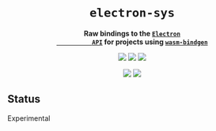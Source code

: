 <div align="center">
  <h1><code>electron-sys</code></h1>
  <p>
    <strong>Raw bindings to the <a href="https://electronjs.org/docs/api"><code>Electron
          API</code></a> for projects using <a
        href="https://github.com/rustwasm/wasm-bindgen"><code>wasm-bindgen</code></a></strong>
  </p>
  <p style="margin-bottom: 0.5ex;">
    <a href="https://interfaces-rs.github.io/electron-sys"><img
        src="https://img.shields.io/badge/docs-latest-blueviolet?logo=Read-the-docs&logoColor=white"
        /></a>
    <a href="https://github.com/interfaces-rs/electron-sys/actions"><img
        src="https://github.com/interfaces-rs/electron-sys/workflows/ci/badge.svg"
        /></a>
    <a href="https://crates.io/crates/electron-sys"><img
        src="https://img.shields.io/librariesio/release/cargo/electron-sys.svg?logo=rust"
        /></a>
  </p>
  <p style="margin-bottom: 0.5ex;">
    <a href="https://docs.rs/electron-sys"><img
        src="https://docs.rs/electron-sys/badge.svg" /></a>
    <a href="https://crates.io/crates/electron-sys"><img
        src="https://img.shields.io/crates/v/electron-sys.svg?logo=rust" /></a>
  </p>
</div>

## Status

Experimental
